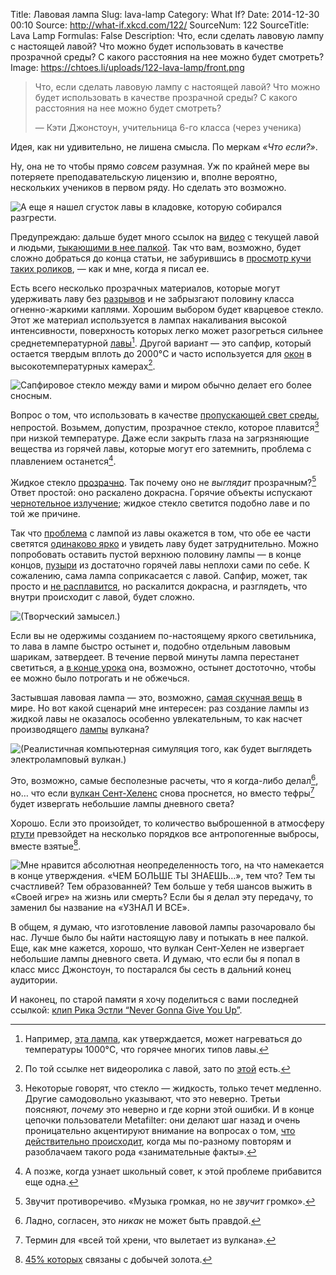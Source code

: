 Title: Лавовая лампа
Slug: lava-lamp
Category: What If?
Date: 2014-12-30 00:10
Source: http://what-if.xkcd.com/122/
SourceNum: 122
SourceTitle: Lava Lamp
Formulas: False
Description: Что, если сделать лавовую лампу с настоящей лавой? Что можно будет использовать в качестве прозрачной среды? С какого расстояния на нее можно будет смотреть?
Image: https://chtoes.li/uploads/122-lava-lamp/front.png

> Что, если сделать лавовую лампу с настоящей лавой? Что можно будет использовать в качестве прозрачной среды? С какого расстояния на нее можно будет смотреть?
>
> — Кэти Джонстоун, учительница 6-го класса (через ученика)

Идея, как ни удивительно, не лишена смысла. По меркам *«Что если?»*.

Ну, она не то чтобы прямо *совсем* разумная. Уж по крайней мере вы потеряете преподавательскую лицензию и, вполне вероятно, нескольких учеников в первом ряду. Но сделать это возможно.

![](/uploads/122-lava-lamp/fear_ru.png "А еще я нашел сгусток лавы в кладовке, которую собирался разгрести.")

Предупреждаю: дальше будет много ссылок на [видео](https://www.youtube.com/watch?v=K2x7FGzjbqQ "4 ноября 2014 | Невероятный вид из близи на поток лавы гавайского вулкана Килауэа [деревня Пахоа, 3 ноября]") с текущей лавой и людьми, [тыкающими в нее палкой](https://www.youtube.com/watch?v=SbcM7lh6DSQ "Потыкивание лавы палочкой"). Так что вам, возможно, будет сложно добраться до конца статьи, не забурившись в [просмотр кучи таких роликов](https://www.youtube.com/watch?v=6M-YX-r0Ll4 "Равиоли и лава 2 | Nikon D800 и GoPro"), — как и мне, когда я писал ее.

Есть всего несколько прозрачных материалов, которые могут удерживать лаву без [разрывов](https://www.youtube.com/watch?v=a6pXf05Ph9Q "Втыкание палки в жидкую лаву") и не забрызгают половину класса огненно-жаркими каплями. Хорошим выбором будет кварцевое стекло. Этот же материал используется в лампах накаливания высокой интенсивности, поверхность которых легко может разогреться сильнее среднетемпературной [лавы](https://www.youtube.com/watch?v=kHO389dvj6Y "12-11-2014 — Гавайский лавовый поток достигает пересадочной станции — течет вниз к дороге")[^1]. Другой вариант — это сапфир, который остается твердым вплоть до 2000°C и часто используется для [окон](http://www.newport.com/Sapphire-Optical-Windows/378626/1033/info.aspx "Сапфировое окно для наблюдений (англ.)") в высокотемпературных камерах[^2].

[^1]: Например, [эта лампа](http://www.amazon.ca/Philips-400w-GY9-5-Short-Light/dp/B0062ATTRW "Лампа от Philips и Stage & Studio — 400 Ватт, 5600 К (англ.)"), как утверждается, может нагреваться до температуры 1000°C, что горячее многих типов лавы.

[^2]: По той ссылке нет видеоролика с лавой, зато по [этой](https://www.youtube.com/watch?v=GaSjwAu3yrI "Кола и лава | Nikon D800 и GoPro") есть.

![](/uploads/122-lava-lamp/horrible_ru.png "Сапфировое стекло между вами и миром обычно делает его более сносным.")

Вопрос о том, что использовать в качестве [пропускающей свет среды](https://www.youtube.com/watch?v=scGvM_VoPwk#t=31 "Лава вливается в Тихий океан на Гавайах"), непростой. Возьмем, допустим, прозрачное стекло, которое плавится[^3] при низкой температуре. Даже если закрыть глаза на загрязняющие вещества из горячей лавы, которые могут его затемнить, проблема с плавлением останется[^4].

[^3]: Некоторые говорят, что стекло — жидкость, только течет медленно. Другие самодовольно указывают, что это неверно. Третьи поясняют, *почему* это неверно и где корни этой ошибки. И в конце цепочки пользователи Metafilter: они делают шаг назад и очень проницательно акцентируют внимание на вопросах о том, [что действительно происходит](http://www.metafilter.com/141772/MetaFolkloreFilter#5676767 "Фольклорный метафильтр (англ.)"), когда мы по-разному повторям и разоблачаем такого рода «занимательные факты».

[^4]: А позже, когда узнает школьный совет, к этой проблеме прибавится еще одна.

Жидкое стекло [прозрачно](https://www.youtube.com/watch?v=1WmJOhbpyKY "Создание стеклянного коня старым добрым способом — Франсиско Лопес Серрано"). Так почему оно не *выглядит* прозрачным?[^5] Ответ простой: оно раскалено докрасна. Горячие объекты испускают [чернотельное излучение](https://www.youtube.com/watch?v=-QhU8eMR4IQ "Monster Energy (Call Of Duty Ghosts) и лава — Nikon D800"); жидкое стекло светится подобно лаве и по той же причине.

[^5]: Звучит противоречиво. «Музыка громкая, но не *звучит* громко».

Так что [проблема](https://www.youtube.com/watch?v=bWswq8PmRII "Движение аа-лавы, вулкан Килауэа | 1 июня 2010") с лампой из лавы окажется в том, что обе ее части светятся [одинаково ярко](https://www.youtube.com/watch?v=xsJn8izcKtg "Потрясающая подводная подушечная лава — лавовый дайвинг на Гавайах") и увидеть лаву будет затруднительно. Можно попробовать оставить пустой верхнюю половину лампы — в конце концов, [пузыри](https://www.youtube.com/watch?v=EFVQhcuT2U0 "Лава против банки SPAM\'а — лавовый поток в Пахоа, Килауэа") из достаточно горячей лавы неплохи сами по себе. К сожалению, сама лампа соприкасается с лавой. Сапфир, может, так просто и [не расплавится](https://www.youtube.com/watch?v=2dww24LeoEk "Впечатляющий ролик: лава течет прямо в море | вулкан Килауэа, Гавайи, США"), но раскалится докрасна, и разглядеть, что внутри происходит с лавой, будет сложно.

![](/uploads/122-lava-lamp/inside.png "(Творческий замысел.)")

Если вы не одержимы созданием по-настоящему яркого светильника, то лава в лампе быстро остынет и, подобно отдельным лавовым шарикам, затвердеет. В течение первой минуты лампа перестанет светиться, а [в конце урока](https://www.youtube.com/watch?v=Zf4wKY8PJtg "Игры с лавой — глупо и опасно?") она, возможно, остынет достоточно, чтобы ее можно было потрогать и не обжечься.

Застывшая лавовая лампа — это, возможно, [самая скучная вещь](https://www.youtube.com/watch?v=TszHiC6fjDg "Невероятный лавовый заезд на байдаках") в мире. Но вот какой сценарий мне интересен: раз создание лампы из жидкой лавы не оказалось особенно увлекательным, то как насчет производящего [лампы](https://www.youtube.com/watch?v=7V2_aMG3YsI "Докрасна разогретое пушечное ядро во льду и в воде") вулкана?

![](/uploads/122-lava-lamp/volcano.png "(Реалистичная компьютерная симуляция того, как будет выглядеть электроламповый вулкан.)")

Это, возможно, самые бесполезные расчеты, что я когда-либо делал[^6], но… что если [вулкан Сент-Хеленс](https://www.youtube.com/watch?v=Jxvisqt-U-8 "Лава против «1984» Van Halen\'а") снова проснется, но вместо тефры[^7] будет извергать небольшие лампы дневного света?

[^6]: Ладно, согласен, это *никак* не может быть правдой.

[^7]: Термин для «всей той хрени, что вылетает из вулкана».

Хорошо. Если это произойдет, то количество выброшенной в атмосферу [ртути](https://www.youtube.com/watch?v=cFvijBpzD_Y "Опоссум предупреждает о настоящих инопланетянах") превзойдет на несколько порядков все антропогенные выбросы, вместе взятые[^8].

[^8]: [45% которых](http://www.chem.unep.ch/mercury/Atmospheric_Emissions/UNEP%20SUMMARY%20REPORT%20-%20CORRECTED%20May09%20%20final%20for%20WEB%202008.pdf "Оценка общего количества ртути в атмосфере: источники, распространение и перемещение (англ.)") связаны с добычей золота.

![](/uploads/122-lava-lamp/more.png "Мне нравится абсолютная неопределенность того, на что намекается в конце утверждения. «ЧЕМ БОЛЬШЕ ТЫ ЗНАЕШЬ…», тем что? Тем ты счастливей? Тем образованней? Тем больше у тебя шансов выжить в «Своей игре» на жизнь или смерть? Если бы я делал эту передачу, то заменил бы название на «УЗНАЛ И ВСЕ».")

В общем, я думаю, что изготовление лавовой лампы разочаровало бы нас. Лучше было бы найти настоящую лаву и потыкать в нее палкой. Еще, как мне кажется, хорошо, что вулкан Сент-Хелен не извергает небольшие лампы дневного света. И думаю, что если бы я попал в класс мисс Джонстоун, то постарался бы сесть в дальний конец аудитории.

И наконец, по старой памяти я хочу поделиться с вами последней ссылкой: [клип Рика Эстли “Never Gonna Give You Up”](https://www.youtube.com/watch?v=Q8NXO6YxBmU#t=3 "13-06-13 — поток лавы из конуса Пуу-оо вулкана Килауэа | Nikon D800").
